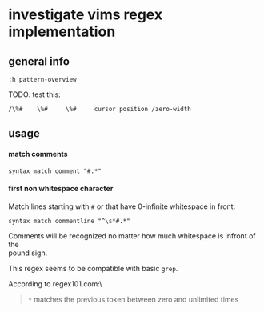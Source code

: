 # investigate vims regex implementation

## general info

`:h pattern-overview`

TODO: test this:
```
/\%#    \%#     \%#     cursor position /zero-width
```

## usage

#### match comments

```
syntax match comment "#.*"
```

#### first non whitespace character

Match lines starting with `#` or that have 0-infinite whitespace in front:
```
syntax match commentline "^\s*#.*"
```
Comments will be recognized no matter how much whitespace is infront of the \
pound sign.

This regex seems to be compatible with basic `grep`.

According to regex101.com:\
> `*` matches the previous token between zero and unlimited times
